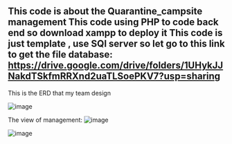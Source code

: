 This code is about the Quarantine_campsite management
This code using PHP to code back end so download xampp to deploy it
This code is just template , use SQl server so let go to this link to get the file database: https://drive.google.com/drive/folders/1UHykJJNakdTSkfmRRXnd2uaTLSoePKV7?usp=sharing
------------------------------------------------------------------------------------------------------------------------------------------------------------------------------
This is the ERD that my team design  
  
![image](https://github.com/Izzy1504/Quarantine-Campsite-covid-19/assets/94506631/efe16a5a-6c1e-4bda-bcd6-34358dbc3ad0)

The view of management:
![image](https://github.com/Izzy1504/Quarantine-Campsite-covid-19/assets/94506631/412dcfb6-b1d8-490a-9bdf-2ff80ec1b62c)


![image](https://github.com/Izzy1504/Quarantine-Campsite-covid-19/assets/94506631/8ec94aa3-a6f7-498f-842c-c6f6e32dcced)


